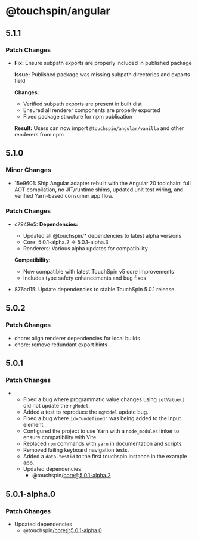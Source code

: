 # @touchspin/angular

## 5.1.1

### Patch Changes

- **Fix:** Ensure subpath exports are properly included in published package

  **Issue:** Published package was missing subpath directories and exports field

  **Changes:**

  - Verified subpath exports are present in built dist
  - Ensured all renderer components are properly exported
  - Fixed package structure for npm publication

  **Result:** Users can now import `@touchspin/angular/vanilla` and other renderers from npm

## 5.1.0

### Minor Changes

- 15e9601: Ship Angular adapter rebuilt with the Angular 20 toolchain: full AOT compilation, no JIT/runtime shims, updated unit test wiring, and verified Yarn-based consumer app flow.

### Patch Changes

- c7949e5: **Dependencies:**

  - Updated all @touchspin/\* dependencies to latest alpha versions
  - Core: 5.0.1-alpha.2 → 5.0.1-alpha.3
  - Renderers: Various alpha updates for compatibility

  **Compatibility:**

  - Now compatible with latest TouchSpin v5 core improvements
  - Includes type safety enhancements and bug fixes

- 876ad15: Update dependencies to stable TouchSpin 5.0.1 release

## 5.0.2

### Patch Changes

- chore: align renderer dependencies for local builds
- chore: remove redundant export hints

## 5.0.1

### Patch Changes

- - Fixed a bug where programmatic value changes using `setValue()` did not update the `ngModel`.
  - Added a test to reproduce the `ngModel` update bug.
  - Fixed a bug where `id="undefined"` was being added to the input element.
  - Configured the project to use Yarn with a `node_modules` linker to ensure compatibility with Vite.
  - Replaced `npm` commands with `yarn` in documentation and scripts.
  - Removed failing keyboard navigation tests.
  - Added a `data-testid` to the first touchspin instance in the example app.
  - Updated dependencies
    - @touchspin/core@5.0.1-alpha.2

## 5.0.1-alpha.0

### Patch Changes

- Updated dependencies
  - @touchspin/core@5.0.1-alpha.0
